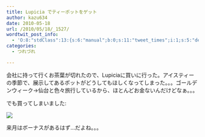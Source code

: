```yaml
---
title: Lupicia でティーポットをゲット
author: kazu634
date: 2010-05-18
url: /2010/05/18/_1527/
wordtwit_post_info:
  - 'O:8:"stdClass":13:{s:6:"manual";b:0;s:11:"tweet_times";i:1;s:5:"delay";i:0;s:7:"enabled";i:1;s:10:"separation";s:2:"60";s:7:"version";s:3:"3.7";s:14:"tweet_template";b:0;s:6:"status";i:2;s:6:"result";a:0:{}s:13:"tweet_counter";i:2;s:13:"tweet_log_ids";a:1:{i:0;i:5259;}s:9:"hash_tags";a:0:{}s:8:"accounts";a:1:{i:0;s:7:"kazu634";}}'
categories:
  - つれづれ

---
```

<div class="section">
<p>
    会社に持って行くお茶葉が切れたので、Lupiciaに買いに行った。アイスティーの季節で、展示してあるポットがどうしてもほしくなってしまった。。。ゴールデンウィーク→仙台と色々旅行しているから、ほとんどお金ないんだけどなぁ。。。
</p>
  
<p>
    でも買ってしまいました:
</p>
  
<p>
<center>
</center>
</p>
  
<p>
<a href="http://flickr.com/photos/42332031@N02/4618810624/" onclick="__gaTracker('send', 'event', 'outbound-article', 'http://flickr.com/photos/42332031@N02/4618810624/', '');" title="ティーポット"><img src="http://farm5.static.flickr.com/4028/4618810624_74de21ff95.jpg" /></a>
</p></p> 
  
<p>
    来月はボーナスがあるはず…だよね。。。
</p>
</div>